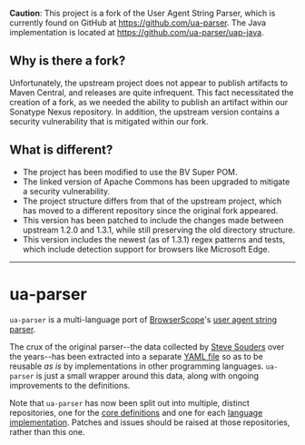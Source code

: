 **Caution**: This project is a fork of the User Agent String Parser, which is currently found on GitHub at
https://github.com/ua-parser. The Java implementation is located at https://github.com/ua-parser/uap-java.

## Why is there a fork?

Unfortunately, the upstream project does not appear to publish artifacts to Maven Central, and releases are quite infrequent. This fact necessitated the creation of a fork, as we needed the ability to publish an artifact within our Sonatype Nexus repository. In addition, the upstream version contains a security vulnerability that is mitigated within our fork.

## What is different?

* The project has been modified to use the BV Super POM.
* The linked version of Apache Commons has been upgraded to mitigate a security vulnerability.
* The project structure differs from that of the upstream project, which has moved to a different repository since the original fork appeared.
* This version has been patched to include the changes made between upstream 1.2.0 and 1.3.1, while still preserving the old directory structure.
* This version includes the newest (as of 1.3.1) regex patterns and tests, which include detection support for browsers like Microsoft Edge.

----

ua-parser
=========

`ua-parser` is a multi-language port of [BrowserScope][2]'s [user agent string parser][3].

The crux of the original parser--the data collected by [Steve Souders][4] over the years--has been extracted into a separate [YAML file][5] so as to be reusable _as is_ by implementations in other programming languages. `ua-parser` is just a small wrapper around this data, along with ongoing improvements to the definitions.

Note that `ua-parser` has now been split out into multiple, distinct repositories, one for the [core definitions][6] and one for each [language implementation][7]. Patches and issues should be raised at those repositories, rather than this one.


[1]: http://nodejs.org
[2]: http://www.browserscope.org
[3]: http://code.google.com/p/ua-parser/
[4]: http://stevesouders.com/
[5]: https://raw.github.com/tobie/ua-parser/master/regexes.yaml
[6]: https://github.com/ua-parser/uap-core
[7]: https://github.com/ua-parser
